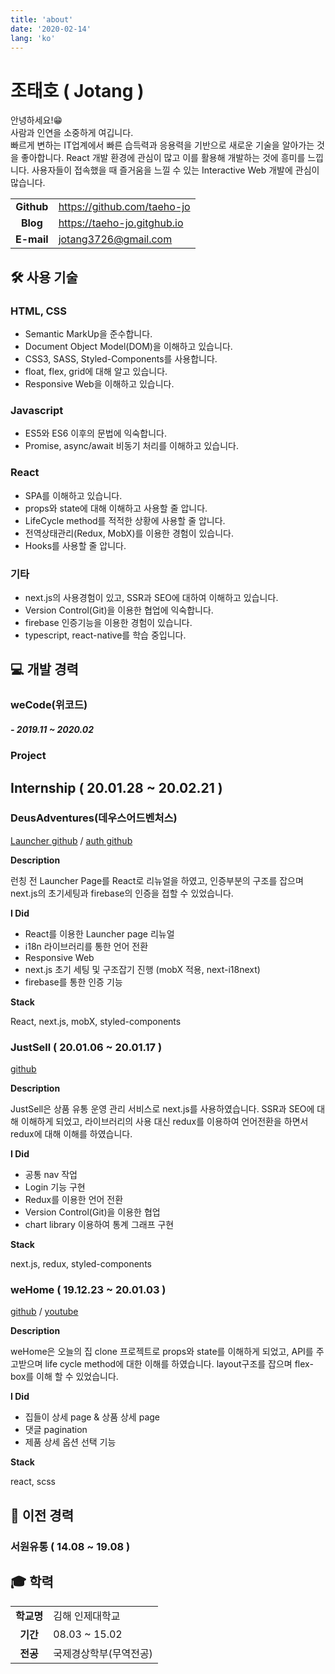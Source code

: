 ```yaml
---
title: 'about'
date: '2020-02-14'
lang: 'ko'
---
```


<div class="about">

# 조태호 ( Jotang )

안녕하세요!😁<br/>
사람과 인연을 소중하게 여깁니다.<br/>
빠르게 변하는 IT업계에서 빠른 습득력과 응용력을 기반으로 새로운 기술을 알아가는 것을 좋아합니다.
React 개발 환경에 관심이 많고 이를 활용해 개발하는 것에 흥미를 느낍니다.
사용자들이 접속했을 때 즐거움을 느낄 수 있는 Interactive Web 개발에 관심이 많습니다.

|            |                             |
| :--------: | --------------------------- |
| **Github** | https://github.com/taeho-jo |
|  **Blog**  | https://taeho-jo.gitghub.io |
| **E-mail** | jotang3726@gmail.com        |

## 🛠 사용 기술

### HTML, CSS

- Semantic MarkUp을 준수합니다.
- Document Object Model(DOM)을 이해하고 있습니다.
- CSS3, SASS, Styled-Components를 사용합니다.
- float, flex, grid에 대해 알고 있습니다.
- Responsive Web을 이해하고 있습니다.

### Javascript

- ES5와 ES6 이후의 문법에 익숙합니다.
- Promise, async/await 비동기 처리를 이해하고 있습니다.

### React

- SPA를 이해하고 있습니다.
- props와 state에 대해 이해하고 사용할 줄 압니다.
- LifeCycle method를 적적한 상황에 사용할 줄 압니다.
- 전역상태관리(Redux, MobX)를 이용한 경험이 있습니다.
- Hooks를 사용할 줄 압니다.

### 기타

- next.js의 사용경험이 있고, SSR과 SEO에 대하여 이해하고 있습니다.
- Version Control(Git)을 이용한 협업에 익숙합니다.
- firebase 인증기능을 이용한 경험이 있습니다.
- typescript, react-native를 학습 중입니다.

## 💻 개발 경력

### weCode(위코드)

##### - 2019.11 ~ 2020.02

### Project

## Internship ( 20.01.28 ~ 20.02.21 )

### DeusAdventures(데우스어드벤처스)

[Launcher github](https://github.com/taeho-jo/deus_teaser) / [auth github](https://github.com/taeho-jo/deus_adventures)

**Description**

런칭 전 Launcher Page를 React로 리뉴얼을 하였고,
인증부분의 구조를 잡으며 next.js의 초기세팅과
firebase의 인증을 접할 수 있었습니다.

**I Did**

- React를 이용한 Launcher page 리뉴얼
- i18n 라이브러리를 통한 언어 전환
- Responsive Web
- next.js 초기 세팅 및 구조잡기 진행 (mobX 적용, next-i18next)
- firebase를 통한 인증 기능

**Stack**

React, next.js, mobX, styled-components

### JustSell ( 20.01.06 ~ 20.01.17 )

[github](https://github.com/wecode-bootcamp-korea/justSell_frontend)

**Description**

JustSell은 상품 유통 운영 관리 서비스로 next.js를 사용하였습니다.
SSR과 SEO에 대해 이해하게 되었고, 라이브러리의 사용 대신 redux를
이용하여 언어전환을 하면서 redux에 대해 이해를 하였습니다.

**I Did**

- 공통 nav 작업
- Login 기능 구현
- Redux를 이용한 언어 전환
- Version Control(Git)을 이용한 협업
- chart library 이용하여 통계 그래프 구현

**Stack**

next.js, redux, styled-components

### weHome ( 19.12.23 ~ 20.01.03 )

[github](https://github.com/wecode-bootcamp-korea/weHome_frontend) / [youtube](https://youtu.be/AZ71h90ajN0)

**Description**

weHome은 오늘의 집 clone 프로젝트로 props와 state를 이해하게 되었고,
API를 주고받으며 life cycle method에 대한 이해를 하였습니다.
layout구조를 잡으며 flex-box를 이해 할 수 있었습니다.

**I Did**

- 집들이 상세 page & 상품 상세 page
- 댓글 pagination
- 제품 상세 옵션 선택 기능

**Stack**

react, scss

## 🏢 이전 경력

### 서원유통 ( 14.08 ~ 19.08 )

## 🎓 학력

|            |                        |
| :--------: | ---------------------- |
| **학교명** | 김해 인제대학교        |
|  **기간**  | 08.03 ~ 15.02          |
|  **전공**  | 국제경상학부(무역전공) |

</div>

